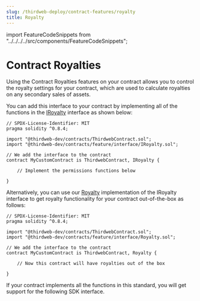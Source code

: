 ```yaml
---
slug: /thirdweb-deploy/contract-features/royalty
title: Royalty
---
```


import FeatureCodeSnippets from "../../../../src/components/FeatureCodeSnippets";

# Contract Royalties

Using the Contract Royalties features on your contract allows you to control the royalty settings for your contract, which are used to calculate royalties on any secondary sales of assets.

You can add this interface to your contract by implementing all of the functions in the [IRoyalty](https://portal.thirdweb.com/contracts/IRoyalty) interface as shown below:

```solidity
// SPDX-License-Identifier: MIT
pragma solidity ^0.8.4;

import "@thirdweb-dev/contracts/ThirdwebContract.sol";
import "@thirdweb-dev/contracts/feature/interface/IRoyalty.sol";

// We add the interface to the contract
contract MyCustomContract is ThirdwebContract, IRoyalty {

    // Implement the permissions functions below

}
```

Alternatively, you can use our [Royalty](https://github.com/thirdweb-dev/contracts/feature/permissions/Royalty.sol) implementation of the IRoyalty interface to get royalty functionality for your contract out-of-the-box as follows:

```solidity
// SPDX-License-Identifier: MIT
pragma solidity ^0.8.4;

import "@thirdweb-dev/contracts/ThirdwebContract.sol";
import "@thirdweb-dev/contracts/feature/interface/Royalty.sol";

// We add the interface to the contract
contract MyCustomContract is ThirdwebContract, Royalty {

    // Now this contract will have royalties out of the box

}
```

If your contract implements all the functions in this standard, you will get support for the following SDK interface.

<FeatureCodeSnippets featureName="Royalty" />
